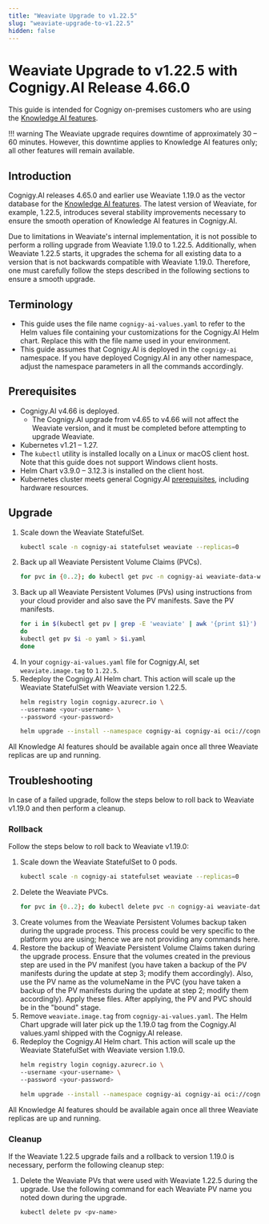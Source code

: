 ```yaml
---
title: "Weaviate Upgrade to v1.22.5"
slug: "weaviate-upgrade-to-v1.22.5"
hidden: false
---
```


# Weaviate Upgrade to v1.22.5 with Cognigy.AI Release 4.66.0

This guide is intended for Cognigy on-premises customers
who are using the [Knowledge AI features](../../empower/knowledge-ai/overview.md).

!!! warning
    The Weaviate upgrade requires downtime of approximately 30 – 60 minutes. However, this downtime applies to Knowledge AI features only; all other features will remain available.

## Introduction

Cognigy.AI releases 4.65.0 and earlier use Weaviate 1.19.0 as the vector database for the [Knowledge AI features](../../empower/knowledge-ai/overview.md).
The latest version of Weaviate, for example, 1.22.5, introduces several stability improvements necessary to ensure the smooth operation of Knowledge AI features in Cognigy.AI.

Due to limitations in Weaviate's internal implementation, it is not possible to perform a rolling upgrade from Weaviate 1.19.0 to 1.22.5. Additionally, when Weaviate 1.22.5 starts, it upgrades the schema for all existing data to a version that is not backwards compatible with Weaviate 1.19.0. Therefore, one must carefully follow the steps described in the following sections to ensure a smooth upgrade.

## Terminology

- This guide uses the file name `cognigy-ai-values.yaml` to refer to the Helm values file containing your customizations for the Cognigy.AI Helm chart. Replace this with the file name used in your environment.
- This guide assumes that Cognigy.AI is deployed in the `cognigy-ai` namespace. If you have deployed Cognigy.AI in any other namespace, adjust the namespace parameters in all the commands accordingly.

## Prerequisites

- Cognigy.AI v4.66 is deployed.
    - The Cognigy.AI upgrade from v4.65 to v4.66 will not affect the Weaviate version, and it must be completed before attempting to upgrade Weaviate.
- Kubernetes v1.21 – 1.27.
- The `kubectl` utility is installed locally on a Linux or macOS client host. Note that this guide does not support Windows client hosts.
- Helm Chart v3.9.0 – 3.12.3 is installed on the client host.
- Kubernetes cluster meets general Cognigy.AI [prerequisites](../prerequisites.md#whitelisting-of-domains), including hardware resources.

## Upgrade

1. Scale down the Weaviate StatefulSet.
    ```bash
    kubectl scale -n cognigy-ai statefulset weaviate --replicas=0
    ```
2. Back up all Weaviate Persistent Volume Claims (PVCs).
    ```bash
    for pvc in {0..2}; do kubectl get pvc -n cognigy-ai weaviate-data-weaviate-$pvc -o yaml > weaviate-data-weaviate-$pvc; done
    ```
3. Back up all Weaviate Persistent Volumes (PVs) using instructions from your cloud provider and also save the PV manifests. Save the PV manifests.
    ```bash   
    for i in $(kubectl get pv | grep -E 'weaviate' | awk '{print $1}')
    do
    kubectl get pv $i -o yaml > $i.yaml
    done
    ```
4. In your `cognigy-ai-values.yaml` file for Cognigy.AI, set `weaviate.image.tag` to `1.22.5`.
5. Redeploy the Cognigy.AI Helm chart. This action will scale up the Weaviate StatefulSet with Weaviate version 1.22.5.
    ```bash
    helm registry login cognigy.azurecr.io \
    --username <your-username> \
    --password <your-password>
    
    helm upgrade --install --namespace cognigy-ai cognigy-ai oci://cognigy.azurecr.io/helm/cognigy.ai --version 4.66.0 --values cognigy-ai-values.yaml
    ```

All Knowledge AI features should be available again once all three Weaviate replicas are up and running.

## Troubleshooting

In case of a failed upgrade, follow the steps below to roll back to Weaviate v1.19.0 and then perform a cleanup.

### Rollback

Follow the steps below to roll back to Weaviate v1.19.0:

1. Scale down the Weaviate StatefulSet to 0 pods.
    ```bash
    kubectl scale -n cognigy-ai statefulset weaviate --replicas=0
    ```
2. Delete the Weaviate PVCs.
    ```bash
    for pvc in {0..2}; do kubectl delete pvc -n cognigy-ai weaviate-data-weaviate-$pvc; done
    ```
3. Create volumes from the Weaviate Persistent Volumes backup taken during the upgrade process. This process could be very specific to the platform you are using; hence we are not providing any commands here.
4. Restore the backup of Weaviate Persistent Volume Claims taken during the upgrade process. Ensure that the volumes created in the previous step are used in the PV manifest (you have taken a backup of the PV manifests during the update at step 3; modify them accordingly). Also, use the PV name as the volumeName in the PVC (you have taken a backup of the PV manifests during the update at step 2; modify them accordingly). Apply these files. After applying, the PV and PVC should be in the "bound" stage.
5. Remove `weaviate.image.tag` from `cognigy-ai-values.yaml`. The Helm Chart upgrade will later pick up the 1.19.0 tag from the Cognigy.AI values.yaml shipped with the Cognigy.AI release.
6. Redeploy the Cognigy.AI Helm chart. This action will scale up the Weaviate StatefulSet with Weaviate version 1.19.0.
    ```bash
    helm registry login cognigy.azurecr.io \
    --username <your-username> \
    --password <your-password>
    
    helm upgrade --install --namespace cognigy-ai cognigy-ai oci://cognigy.azurecr.io/helm/cognigy.ai --version 4.66.0 --values cognigy-ai-values.yaml
    ```

All Knowledge AI features should be available again once all three Weaviate replicas are up and running.

### Cleanup

If the Weaviate 1.22.5 upgrade fails and a rollback to version 1.19.0 is necessary, perform the following cleanup step:

1. Delete the Weaviate PVs that were used with Weaviate 1.22.5 during the upgrade. Use the following command for each Weaviate PV name you noted down during the upgrade.

    ```bash
    kubectl delete pv <pv-name>
    ```